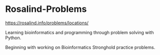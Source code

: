 # Rosalind-Problems

https://rosalind.info/problems/locations/

Learning bioinformatics and programming through problem solving with Python.

Beginning with working on Bioinformatics Stronghold practice problems.
